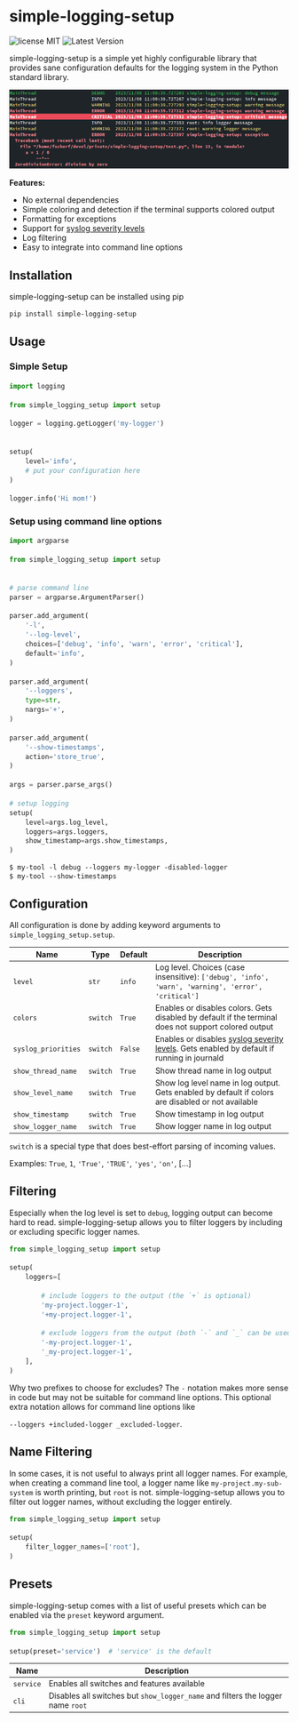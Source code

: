 # simple-logging-setup

![license MIT](https://img.shields.io/pypi/l/simple-logging-setup.svg)
![Latest Version](https://img.shields.io/pypi/v/simple-logging-setup.svg)

simple-logging-setup is a simple yet highly configurable library that provides
sane configuration defaults for the logging system in the Python
standard library.

![Screenshot](screenshot.png)

**Features:**
 - No external dependencies
 - Simple coloring and detection if the terminal supports colored output
 - Formatting for exceptions
 - Support for [syslog severity levels](https://en.wikipedia.org/wiki/Syslog)
 - Log filtering
 - Easy to integrate into command line options


## Installation

simple-logging-setup can be installed using pip

```
pip install simple-logging-setup
```


## Usage

### Simple Setup
```python
import logging

from simple_logging_setup import setup

logger = logging.getLogger('my-logger')


setup(
    level='info',
    # put your configuration here
) 

logger.info('Hi mom!')
```


### Setup using command line options

```python
import argparse

from simple_logging_setup import setup


# parse command line
parser = argparse.ArgumentParser()

parser.add_argument(
    '-l',
    '--log-level',
    choices=['debug', 'info', 'warn', 'error', 'critical'],
    default='info',
)

parser.add_argument(
    '--loggers',
    type=str,
    nargs='+',
)

parser.add_argument(
    '--show-timestamps',
    action='store_true',
)

args = parser.parse_args()

# setup logging
setup(
    level=args.log_level,
    loggers=args.loggers,
    show_timestamp=args.show_timestamps,
)
```

    $ my-tool -l debug --loggers my-logger -disabled-logger
    $ my-tool --show-timestamps


## Configuration

All configuration is done by adding keyword arguments to
`simple_logging_setup.setup`.


| Name | Type | Default | Description |
| --- | --- | --- | --- |
| `level` | `str` | `info` | Log level. Choices (case insensitive): `['debug', 'info', 'warn', 'warning', 'error', 'critical']`
| `colors` | `switch` | `True` | Enables or disables colors. Gets disabled by default if the terminal does not support colored output |
| `syslog_priorities` | `switch` | `False` | Enables or disables [syslog severity levels](https://en.wikipedia.org/wiki/Syslog). Gets enabled by default if running in journald |
| `show_thread_name` | `switch` | `True` | Show thread name in log output |
| `show_level_name` | `switch` | `True` | Show log level name in log output. Gets enabled by default if colors are disabled or not available |
| `show_timestamp` | `switch` | `True` | Show timestamp in log output |
| `show_logger_name` | `switch` | `True` | Show logger name in log output |


`switch` is a special type that does best-effort parsing of incoming values.

Examples: `True`, `1`, `'True'`, `'TRUE'`, `'yes'`, `'on'`, [...]


## Filtering

Especially when the log level is set to `debug`, logging output can become hard
to read. simple-logging-setup allows you to filter loggers by including or
excluding specific logger names.

```python
from simple_logging_setup import setup

setup(
    loggers=[

        # include loggers to the output (the `+` is optional)
        'my-project.logger-1',
        '+my-project.logger-1',

        # exclude loggers from the output (both `-` and `_` can be used)
        '-my-project.logger-1',
        '_my-project.logger-1',
    ],
)
```

Why two prefixes to choose for excludes? The `-` notation makes more sense in
code but may not be suitable for command line options. This optional extra
notation allows for command line options like

  `--loggers +included-logger _excluded-logger`.


## Name Filtering

In some cases, it is not useful to always print all logger names. For example,
when creating a command line tool, a logger name like `my-project.my-sub-system`
is worth printing, but `root` is not. simple-logging-setup allows you to filter
out logger names, without excluding the logger entirely.

```python
from simple_logging_setup import setup

setup(
    filter_logger_names=['root'],
)
```


## Presets

simple-logging-setup comes with a list of useful presets which can be enabled
via the `preset` keyword argument.

```python
from simple_logging_setup import setup

setup(preset='service')  # 'service' is the default
```

| Name | Description |
| --- | --- |
| `service` | Enables all switches and features available |
| `cli` | Disables all switches but `show_logger_name` and filters the logger name `root` |
